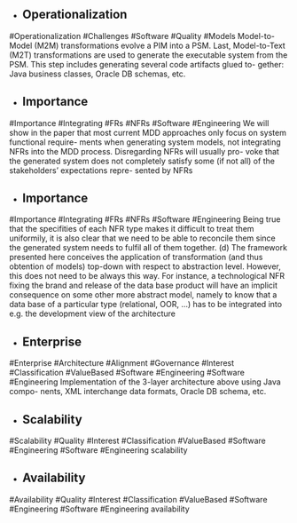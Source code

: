- ## Operationalization
#Operationalization #Challenges #Software #Quality #Models 
Model-to-Model (M2M) transformations evolve a PIM  into a PSM. Last, Model-to-Text (M2T) transformations are  used to generate the executable system from the PSM. This  step includes generating several code artifacts glued to- gether: Java business classes, Oracle DB schemas, etc.

- ## Importance
#Importance #Integrating #FRs  #NFRs #Software #Engineering 
We will show in the paper that most current  MDD approaches only focus on system functional require- ments when generating system models, not integrating NFRs  into the MDD process. Disregarding NFRs will usually pro- voke that the generated system does not completely satisfy  some (if not all) of the stakeholders’ expectations repre- sented by NFRs

- ## Importance
#Importance #Integrating #FRs  #NFRs #Software #Engineering 
Being true that the specifities of each NFR type  makes it difficult to treat them uniformily, it is also clear  that we need to be able to reconcile them since the generated  system needs to fulfil all of them together. (d) The  framework presented here conceives the application of  transformation (and thus obtention of models) top-down  with respect to abstraction level. However, this does not  need to be always this way. For instance, a technological  NFR fixing the brand and release of the data base product  will have an implicit consequence on some other more  abstract model, namely to know that a data base of a  particular type (relational, OOR, …) has to be integrated  into e.g. the development view of the architecture

- ## Enterprise
#Enterprise #Architecture #Alignment #Governance #Interest #Classification #ValueBased #Software #Engineering #Software #Engineering 
Implementation of the 3-layer architecture above using Java compo- nents, XML interchange data formats, Oracle DB schema, etc.

- ## Scalability
#Scalability #Quality #Interest #Classification #ValueBased #Software #Engineering #Software #Engineering 
scalability

- ## Availability
#Availability #Quality #Interest #Classification #ValueBased #Software #Engineering #Software #Engineering 
availability

